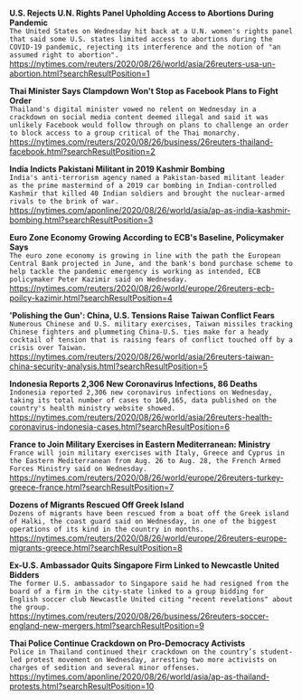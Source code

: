 **U.S. Rejects U.N. Rights Panel Upholding Access to Abortions During Pandemic**\
`The United States on Wednesday hit back at a U.N. women's rights panel that said some U.S. states limited access to abortions during the COVID-19 pandemic, rejecting its interference and the notion of "an assumed right to abortion".`\
https://nytimes.com/reuters/2020/08/26/world/asia/26reuters-usa-un-abortion.html?searchResultPosition=1

**Thai Minister Says Clampdown Won't Stop as Facebook Plans to Fight Order**\
`Thailand's digital minister vowed no relent on Wednesday in a crackdown on social media content deemed illegal and said it was unlikely Facebook would follow through on plans to challenge an order to block access to a group critical of the Thai monarchy. `\
https://nytimes.com/reuters/2020/08/26/business/26reuters-thailand-facebook.html?searchResultPosition=2

**India Indicts Pakistani Militant in 2019 Kashmir Bombing**\
`India's anti-terrorism agency named a Pakistan-based militant leader as the prime mastermind of a 2019 car bombing in Indian-controlled Kashmir that killed 40 Indian soldiers and brought the nuclear-armed rivals to the brink of war. `\
https://nytimes.com/aponline/2020/08/26/world/asia/ap-as-india-kashmir-bombing.html?searchResultPosition=3

**Euro Zone Economy Growing According to ECB's Baseline, Policymaker Says**\
`The euro zone economy is growing in line with the path the European Central Bank projected in June, and the bank's bond purchase scheme to help tackle the pandemic emergency is working as intended, ECB policymaker Peter Kazimir said on Wednesday.`\
https://nytimes.com/reuters/2020/08/26/world/europe/26reuters-ecb-poilcy-kazimir.html?searchResultPosition=4

**'Polishing the Gun': China, U.S. Tensions Raise Taiwan Conflict Fears**\
`Numerous Chinese and U.S. military exercises, Taiwan missiles tracking Chinese fighters and plummeting China-U.S. ties make for a heady cocktail of tension that is raising fears of conflict touched off by a crisis over Taiwan.`\
https://nytimes.com/reuters/2020/08/26/world/asia/26reuters-taiwan-china-security-analysis.html?searchResultPosition=5

**Indonesia Reports 2,306 New Coronavirus Infections, 86 Deaths**\
`Indonesia reported 2,306 new coronavirus infections on Wednesday, taking its total number of cases to 160,165, data published on the country's health ministry website showed.`\
https://nytimes.com/reuters/2020/08/26/world/asia/26reuters-health-coronavirus-indonesia-cases.html?searchResultPosition=6

**France to Join Military Exercises in Eastern Mediterranean: Ministry**\
`France will join military exercises with Italy, Greece and Cyprus in the Eastern Mediterranean from Aug. 26 to Aug. 28, the French Armed Forces Ministry said on Wednesday.`\
https://nytimes.com/reuters/2020/08/26/world/europe/26reuters-turkey-greece-france.html?searchResultPosition=7

**Dozens of Migrants Rescued Off Greek Island**\
`Dozens of migrants have been rescued from a boat off the Greek island of Halki, the coast guard said on Wednesday, in one of the biggest operations of its kind in the country in months. `\
https://nytimes.com/reuters/2020/08/26/world/europe/26reuters-europe-migrants-greece.html?searchResultPosition=8

**Ex-U.S. Ambassador Quits Singapore Firm Linked to Newcastle United Bidders**\
`The former U.S. ambassador to Singapore said he had resigned from the board of a firm in the city-state linked to a group bidding for English soccer club Newcastle United citing "recent revelations" about the group.`\
https://nytimes.com/reuters/2020/08/26/business/26reuters-soccer-england-new-mergers.html?searchResultPosition=9

**Thai Police Continue Crackdown on Pro-Democracy Activists**\
`Police in Thailand continued their crackdown on the country’s student-led protest movement on Wednesday, arresting two more activists on charges of sedition and several minor offenses.`\
https://nytimes.com/aponline/2020/08/26/world/asia/ap-as-thailand-protests.html?searchResultPosition=10

